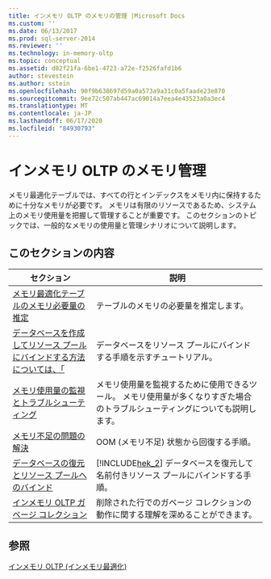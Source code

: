 ```yaml
---
title: インメモリ OLTP のメモリの管理 |Microsoft Docs
ms.custom: ''
ms.date: 06/13/2017
ms.prod: sql-server-2014
ms.reviewer: ''
ms.technology: in-memory-oltp
ms.topic: conceptual
ms.assetid: d82f21fa-6be1-4723-a72e-f2526fafd1b6
author: stevestein
ms.author: sstein
ms.openlocfilehash: 90f9b638697d59a0a573a9a31c0a5faade23e870
ms.sourcegitcommit: 9ee72c507ab447ac69014a7eea4e43523a0a3ec4
ms.translationtype: MT
ms.contentlocale: ja-JP
ms.lasthandoff: 06/17/2020
ms.locfileid: "84930793"
---
```

# <a name="managing-memory-for-in-memory-oltp"></a>インメモリ OLTP のメモリ管理
  メモリ最適化テーブルでは、すべての行とインデックスをメモリ内に保持するために十分なメモリが必要です。 メモリは有限のリソースであるため、システム上のメモリ使用量を把握して管理することが重要です。 このセクションのトピックでは、一般的なメモリの使用量と管理シナリオについて説明します。  
  
## <a name="in-this-section"></a>このセクションの内容  
  
|セクション|説明|  
|-------------|-----------------|  
|[メモリ最適化テーブルのメモリ必要量の推定](../relational-databases/in-memory-oltp/memory-optimized-tables.md)|テーブルのメモリの必要量を推定します。|  
|[データベースを作成してリソース プールにバインドする方法については、「](../relational-databases/in-memory-oltp/bind-a-database-with-memory-optimized-tables-to-a-resource-pool.md)|データベースをリソース プールにバインドする手順を示すチュートリアル。|  
|[メモリ使用量の監視とトラブルシューティング](../relational-databases/in-memory-oltp/monitor-and-troubleshoot-memory-usage.md)|メモリ使用量を監視するために使用できるツール。 メモリ使用量が多くなりすぎた場合のトラブルシューティングについても説明します。|  
|[メモリ不足の問題の解決](../relational-databases/in-memory-oltp/resolve-out-of-memory-issues.md)|OOM (メモリ不足) 状態から回復する手順。|  
|[データベースの復元とリソース プールへのバインド](../relational-databases/in-memory-oltp/restore-a-database-and-bind-it-to-a-resource-pool.md)|[!INCLUDE[hek_2](../includes/hek-2-md.md)] データベースを復元して名前付きリソース プールにバインドする手順。|  
|[インメモリ OLTP ガベージ コレクション](../relational-databases/in-memory-oltp/in-memory-oltp-garbage-collection.md)|削除された行でのガベージ コレクションの動作に関する理解を深めることができます。|  
  
## <a name="see-also"></a>参照  
 [インメモリ OLTP &#40;インメモリ最適化&#41;](../relational-databases/in-memory-oltp/in-memory-oltp-in-memory-optimization.md)  
  
  
